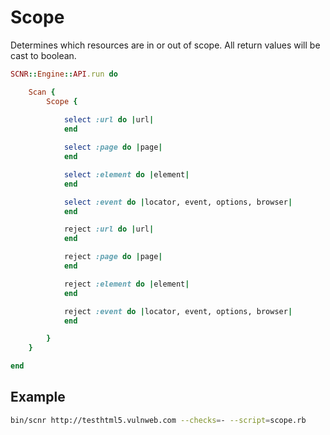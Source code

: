 # Scope

Determines which resources are in or out of scope. All return values will be cast
to boolean.

```ruby
SCNR::Engine::API.run do

    Scan {
        Scope {
          
            select :url do |url|
            end

            select :page do |page|
            end

            select :element do |element|
            end

            select :event do |locator, event, options, browser|
            end

            reject :url do |url|
            end

            reject :page do |page|
            end

            reject :element do |element|
            end

            reject :event do |locator, event, options, browser|
            end

        }
    }

end
```

## Example

```bash
bin/scnr http://testhtml5.vulnweb.com --checks=- --script=scope.rb
```
